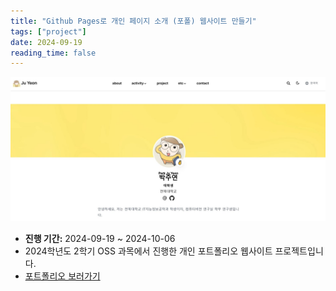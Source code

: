 ```yaml
---
title: "Github Pages로 개인 페이지 소개 (포폴) 웹사이트 만들기"
tags: ["project"]
date: 2024-09-19
reading_time: false
---
```


![Litmus Project Image](project3.jpg)

- **진행 기간:** 2024-09-19 ~ 2024-10-06
- 2024학년도 2학기 OSS 과목에서 진행한 개인 포트폴리오 웹사이트 프로젝트입니다.
- [포트폴리오 보러가기](https://juyeon777.github.io/OSS-portfolio/)
